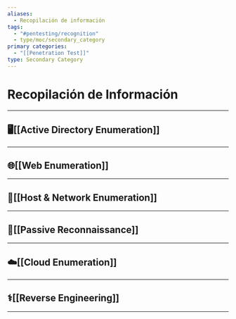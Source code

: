 ```yaml
---
aliases:
  - Recopilación de información
tags:
  - "#pentesting/recognition"
  - type/moc/secondary_category
primary categories:
  - "[[Penetration Test]]"
type: Secondary Category
---
```

# Recopilación de Información

***

## 🖥️[[Active Directory Enumeration]]


***

## 🌐[[Web Enumeration]]


***

## 📩[[Host & Network Enumeration]]


***

## 🌿[[Passive Reconnaissance]]


***

## ☁️[[Cloud Enumeration]]


***

## ⚕️[[Reverse Engineering]]


***
